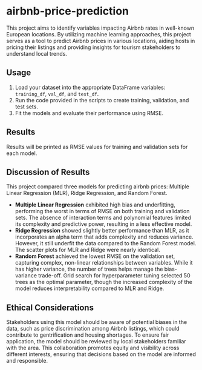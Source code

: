 # airbnb-price-prediction
This project aims to identify variables impacting Airbnb rates in well-known European locations. By utilizing machine learning approaches, this project serves as a tool to predict Airbnb prices in various locations, aiding hosts in pricing their listings and providing insights for tourism stakeholders to understand local trends.

## Usage

1. Load your dataset into the appropriate DataFrame variables: `training_df`, `val_df`, and `test_df`.
2. Run the code provided in the scripts to create training, validation, and test sets.
3. Fit the models and evaluate their performance using RMSE.

## Results

Results will be printed as RMSE values for training and validation sets for each model.

## Discussion of Results

This project compared three models for predicting airbnb prices: Multiple Linear Regression (MLR), Ridge Regression, and Random Forest.

* **Multiple Linear Regression** exhibited high bias and underfitting, performing the worst in terms of RMSE on both training and validation sets. The absence of interaction terms and polynomial features limited its complexity and predictive power, resulting in a less effective model.
* **Ridge Regression** showed slightly better performance than MLR, as it incorporates an alpha term that adds complexity and reduces variance. However, it still underfit the data compared to the Random Forest model. The scatter plots for MLR and Ridge were nearly identical.
* **Random Forest** achieved the lowest RMSE on the validation set, capturing complex, non-linear relationships between variables. While it has higher variance, the number of trees helps manage the bias-variance trade-off. Grid search for hyperparameter tuning selected 50 trees as the optimal parameter, though the increased complexity of the model reduces interpretability compared to MLR and Ridge.

## Ethical Considerations

Stakeholders using this model should be aware of potential biases in the data, such as price discrimination among Airbnb listings, which could contribute to gentrification and housing shortages. To ensure fair application, the model should be reviewed by local stakeholders familiar with the area. This collaboration promotes equity and visibility across different interests, ensuring that decisions based on the model are informed and responsible.
